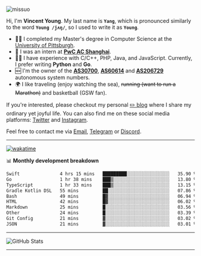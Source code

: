 <p align="left"> <img src="https://komarev.com/ghpvc/?username=missuo&label=Profile%20views&color=0e75b6&style=flat" alt="missuo" /> </p>

Hi, I'm **Vincent Young**. My last name is **`Yang`**, which is pronounced similarly to the word **`Young /jʌŋ/`**, so I used to write it as **`Young`**.

- 👨‍🎓 I completed my Master's degree in Computer Science at the [University of Pittsburgh](https://www.pitt.edu).
- 💼 I was an intern at **[PwC AC Shanghai](https://www.linkedin.com/company/pwc-ac-shanghai/)**.
- 👨‍💻 I have experience with C/C++, PHP, Java, and JavaScript. Currently, I prefer writing **Python** and **Go**.
- 🆕 I'm the owner of the **[AS30700](https://bgp.tools/as/30700)**, **[AS60614](https://bgp.tools/as/60614)** and **[AS206729](https://bgp.tools/as/206729)** autonomous system numbers.
- 🌍 I like traveling (enjoy watching the sea), ~~running (want to run a Marathon)~~ and basketball (GSW fan).

If you're interested, please checkout my personal [✏️ blog](https://missuo.me/) where I share my ordinary yet joyful life. You can also find me on these social media platforms: [Twitter](https://twitter.com/m1ssuo) and [Instagram](https://www.instagram.com/missuo.me).

Feel free to contact me via <a href="mailto:me@owo.nz">Email</a>, [Telegram](https://t.me/missuo) or [Discord](https://discordapp.com/users/missuo#7448).

-------

[![wakatime](https://wakatime.com/badge/user/c13cd961-40ca-417a-afb6-1f9ea8ac295c.svg)](https://wakatime.com/@missuo)

📊 **Monthly development breakdown**
<!--START_SECTION:waka-->

```txt
Swift               4 hrs 15 mins   █████████░░░░░░░░░░░░░░░░   35.90 %
Go                  1 hr 38 mins    ███▒░░░░░░░░░░░░░░░░░░░░░   13.80 %
TypeScript          1 hr 33 mins    ███▒░░░░░░░░░░░░░░░░░░░░░   13.15 %
Gradle Kotlin DSL   55 mins         ██░░░░░░░░░░░░░░░░░░░░░░░   07.86 %
Bash                49 mins         █▓░░░░░░░░░░░░░░░░░░░░░░░   06.94 %
HTML                42 mins         █▓░░░░░░░░░░░░░░░░░░░░░░░   06.02 %
Markdown            25 mins         █░░░░░░░░░░░░░░░░░░░░░░░░   03.56 %
Other               24 mins         █░░░░░░░░░░░░░░░░░░░░░░░░   03.39 %
Git Config          21 mins         ▓░░░░░░░░░░░░░░░░░░░░░░░░   03.02 %
JSON                21 mins         ▓░░░░░░░░░░░░░░░░░░░░░░░░   03.01 %
```

<!--END_SECTION:waka-->

-------

![GitHub Stats](https://github-readme-stats-opal-alpha-76.vercel.app/api?username=missuo&show_icons=true&theme=transparent)

-------

